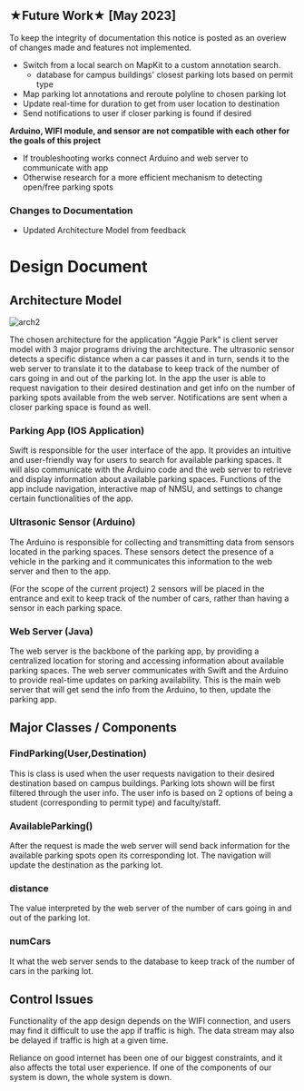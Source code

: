## ★Future Work★ [May 2023]
To keep the integrity of documentation this notice is posted as an overiew of changes made and features not implemented.

* Switch from a local search on MapKit to a custom annotation search. 
    * database for campus buildings' closest parking lots based on permit type
* Map parking lot annotations and reroute polyline to chosen parking lot 
* Update real-time for duration to get from user location to destination 
* Send notifications to user if closer parking is found if desired 

**Arduino, WIFI module, and sensor are not compatible with each other for the goals of this project**
* If troubleshooting works connect Arduino and web server to communicate with app 
* Otherwise research for a more efficient mechanism to detecting open/free parking spots

### Changes to Documentation 
- Updated Architecture Model from feedback 

# Design Document
## Architecture Model
![arch2](https://user-images.githubusercontent.com/107898813/233269676-bf9874a0-2c79-4797-af45-d27e5691ba1b.jpg)

The chosen architecture for the application "Aggie Park" is client server model with 3 major programs driving the architecture. The ultrasonic sensor detects a specific distance when a car passes it and in turn, sends it to the web server to translate it to the database to keep track of the number of cars going in and out of the parking lot. In the app the user is able to request navigation to their desired destination and get info on the number of parking spots available from the web server. Notifications are sent when a closer parking space is found as well. 

### Parking App (IOS Application)
Swift is responsible for the user interface of the app. It provides an intuitive and user-friendly way for users to search for available parking spaces. It will also communicate with the Arduino code and the web server to retrieve and display information about available parking spaces. Functions of the app include navigation, interactive map of NMSU, and settings to change certain functionalities of the app. 

### Ultrasonic Sensor (Arduino)
The Arduino is responsible for collecting and transmitting data from sensors located in the parking spaces. These sensors detect the presence of a vehicle in the parking and it communicates this information to the web server and then to the app.

(For the scope of the current project)
2 sensors will be placed in the entrance and exit to keep track of the number of cars, rather than having a sensor in each parking space. 

### Web Server (Java)
The web server is the backbone of the parking app, by providing a centralized location for storing and accessing information about available parking spaces. The web server communicates with Swift and the Arduino to provide real-time updates on parking availability. This is the main web server that will get send the info from the Arduino, to then, update the parking app.

## Major Classes / Components

### FindParking(User,Destination)
This is class is used when the user requests navigation to their desired destination based on campus buildings. Parking lots shown will be first filtered through the user info. The user info is based on 2 options of being a student (corresponding to permit type) and faculty/staff.

### AvailableParking()
After the request is made the web server will send back information for the available parking spots open its corresponding lot. The navigation will update the destination as the parking lot. 

### distance 
The value interpreted by the web server of the number of cars going in and out of the parking lot. 

### numCars
It what the web server sends to the database to keep track of the number of cars in the parking lot. 

## Control Issues
Functionality of the app design depends on the WIFI connection, and users may find it difficult to use the app if traffic is high. The data stream may also be delayed if traffic is high at a given time. 

Reliance on good internet has been one of our biggest constraints, and it also affects the total user experience. If one of the components of our system is down, the whole system is down.




